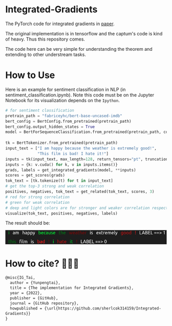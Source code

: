 # Integrated-Gradients
The PyTorch code for integrated gradients in [paper](https://arxiv.org/abs/1703.01365).

The original implementation is in tensorflow and the captum's code is kind of heavy. Thus this repository comes.

The code here can be very simple for understanding the theorem and extending to other understream tasks.

# How to Use
Here is an example for sentiment classification in NLP (in sentiment_classification.ipynb). Note this code must be on the Jupyter Notebook for its visualization depends on the `Ipython`.

```python
# for sentiment classification
pretrain_path = "fabriceyhc/bert-base-uncased-imdb"
bert_config = BertConfig.from_pretrained(pretrain_path)
bert_config.output_hidden_states = True
model = BertForSequenceClassification.from_pretrained(pretrain_path, config=bert_config).cuda()

tk = BertTokenizer.from_pretrained(pretrain_path)
input_text = ["I am happy because the weather is extremely good!",
              "This film is bad! I hate it!"]
inputs = tk(input_text, max_length=128, return_tensors="pt", truncation=True, padding=True)
inputs = {k: v.cuda() for k, v in inputs.items()}
grads, labels = get_integrated_gradients(model, **inputs)
scores = get_scores(grads)
tok_text = [tk.tokenize(t) for t in input_text]
# get the top-3 strong and weak correlation
positives, negatives, tok_text = get_related(tok_text, scores, 3)
# red for strong correlation
# green for weak correlation
# deep and light colors are for stronger and weaker correlation respectively 
visualize(tok_text, positives, negatives, labels)
```
The result should be:

![](/example.png)

# How to cite? 🔗🔗🔗

```
@misc{IG_Tai,
  author = {Yunpengtai},
  title = {The implementation for Integrated Gradients},
  year = {2022},
  publisher = {GitHub},
  journal = {GitHub repository},
  howpublished = {\url{https://github.com/sherlcok314159/Integrated-Gradients}}
}
```